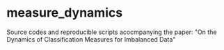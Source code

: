 # measure_dynamics
Source codes and reproducible scripts acocmpanying the paper: "On the Dynamics of Classification Measures for Imbalanced Data"
